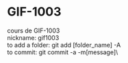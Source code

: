 # GIF-1003
cours de GIF-1003\
nickname: gif1003\
to add a folder: git add [folder_name] -A\
to commit: git commit -a -m[message]\
